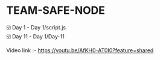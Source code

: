 # TEAM-SAFE-NODE

☑️ Day 1 - Day 1/script.js<br>
☑️ Day 11 - Day 1/Day-11

Video link :- https://youtu.be/AfKH0-AT0I0?feature=shared
